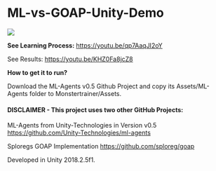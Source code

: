 # ML-vs-GOAP-Unity-Demo

![](Doc/unityMLvsGOAPdoc.gif)

**See Learning Process:**
https://youtu.be/qp7AaqJI2oY

See Results:
https://youtu.be/KHZ0Fa8jcZ8

**How to get it to run?**

Download the ML-Agents v0.5 Github Project and copy its Assets/ML-Agents folder to Monstertrainer/Assets.

#### DISCLAIMER - This project uses two other GitHub Projects:

ML-Agents from Unity-Technologies in Version v0.5
https://github.com/Unity-Technologies/ml-agents

Sploregs GOAP Implementation
https://github.com/sploreg/goap

Developed in Unity 2018.2.5f1.
